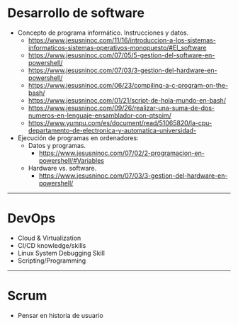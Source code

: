 # Desarrollo de software
- Concepto de programa informático. Instrucciones y datos.
   * https://www.jesusninoc.com/11/16/introduccion-a-los-sistemas-informaticos-sistemas-operativos-monopuesto/#El_software
   * https://www.jesusninoc.com/07/05/5-gestion-del-software-en-powershell/
   * https://www.jesusninoc.com/07/03/3-gestion-del-hardware-en-powershell/
   * https://www.jesusninoc.com/06/23/compiling-a-c-program-on-the-bash/
   * https://www.jesusninoc.com/01/21/script-de-hola-mundo-en-bash/
   * https://www.jesusninoc.com/09/26/realizar-una-suma-de-dos-numeros-en-lenguaje-ensamblador-con-qtspim/
   * https://www.yumpu.com/es/document/read/51065820/la-cpu-departamento-de-electronica-y-automatica-universidad-
- Ejecución de programas en ordenadores:
  - Datos y programas.
    * https://www.jesusninoc.com/07/02/2-programacion-en-powershell/#Variables
  - Hardware vs. software.
    * https://www.jesusninoc.com/07/03/3-gestion-del-hardware-en-powershell/

----------------------

# DevOps
- Cloud & Virtualization
- CI/CD knowledge/skills
- Linux System Debugging Skill
- Scripting/Programming

------------------------

# Scrum
- Pensar en historia de usuario
